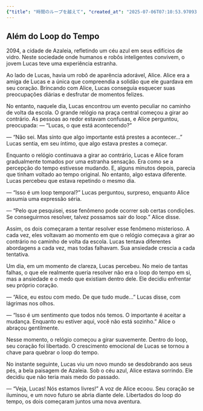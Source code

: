 ```yaml
---
{"title": "時間のループを越えて", "created_at": "2025-07-06T07:10:53.970936+09:00", "pattern_id": 4, "pattern_name": "ループ脱出型", "year": 2094}
---
```


## Além do Loop do Tempo

2094, a cidade de Azaleia, refletindo um céu azul em seus edifícios de vidro. Neste sociedade onde humanos e robôs inteligentes convivem, o jovem Lucas teve uma experiência estranha.

Ao lado de Lucas, havia um robô de aparência adorável, Alice. Alice era a amiga de Lucas e a única que compreendia a solidão que ele guardava em seu coração. Brincando com Alice, Lucas conseguia esquecer suas preocupações diárias e desfrutar de momentos felizes.

No entanto, naquele dia, Lucas encontrou um evento peculiar no caminho de volta da escola. O grande relógio na praça central começou a girar ao contrário. As pessoas ao redor estavam confusas, e Alice perguntou, preocupada: — “Lucas, o que está acontecendo?”

— “Não sei. Mas sinto que algo importante está prestes a acontecer…” Lucas sentia, em seu íntimo, que algo estava prestes a começar.

Enquanto o relógio continuava a girar ao contrário, Lucas e Alice foram gradualmente tomados por uma estranha sensação. Era como se a percepção do tempo estivesse mudando. E, alguns minutos depois, parecia que tinham voltado ao tempo original. No entanto, algo estava diferente. Lucas percebeu que estava repetindo o mesmo dia.

— “Isso é um loop temporal?” Lucas perguntou, surpreso, enquanto Alice assumia uma expressão séria.

— “Pelo que pesquisei, esse fenômeno pode ocorrer sob certas condições. Se conseguirmos resolver, talvez possamos sair do loop.” Alice disse.

Assim, os dois começaram a tentar resolver esse fenômeno misterioso. A cada vez, eles voltavam ao momento em que o relógio começava a girar ao contrário no caminho de volta da escola. Lucas tentava diferentes abordagens a cada vez, mas todas falhavam. Sua ansiedade crescia a cada tentativa.

Um dia, em um momento de clareza, Lucas percebeu. No meio de tantas falhas, o que ele realmente queria resolver não era o loop do tempo em si, mas a ansiedade e o medo que existiam dentro dele. Ele decidiu enfrentar seu próprio coração.

— “Alice, eu estou com medo. De que tudo mude…” Lucas disse, com lágrimas nos olhos.

— “Isso é um sentimento que todos nós temos. O importante é aceitar a mudança. Enquanto eu estiver aqui, você não está sozinho.” Alice o abraçou gentilmente.

Nesse momento, o relógio começou a girar suavemente. Dentro do loop, seu coração foi libertado. O crescimento emocional de Lucas se tornou a chave para quebrar o loop do tempo.

No instante seguinte, Lucas viu um novo mundo se desdobrando aos seus pés, a bela paisagem de Azaleia. Sob o céu azul, Alice estava sorrindo. Ele decidiu que não teria mais medo do passado.

— “Veja, Lucas! Nós estamos livres!” A voz de Alice ecoou. Seu coração se iluminou, e um novo futuro se abria diante dele. Libertados do loop do tempo, os dois começaram juntos uma nova aventura.
